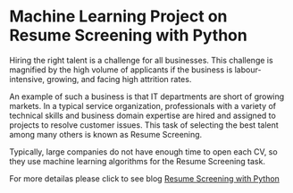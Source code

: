 # Machine Learning Project on Resume Screening with Python

Hiring the right talent is a challenge for all businesses. This challenge is magnified by the high volume of applicants if the business is labour-intensive, growing, and facing high attrition rates.

An example of such a business is that IT departments are short of growing markets. In a typical service organization, professionals with a variety of technical skills and business domain expertise are hired and assigned to projects to resolve customer issues. This task of selecting the best talent among many others is known as Resume Screening.

Typically, large companies do not have enough time to open each CV, so they use machine learning algorithms for the Resume Screening task.

For more detailas please click to see blog [Resume Screening with Python](https://thecleverprogrammer.com/2020/12/06/resume-screening-with-python/#google_vignette)